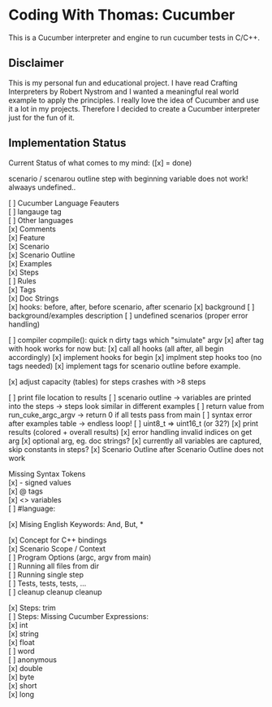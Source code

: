 # Coding With Thomas: Cucumber

This is a Cucumber interpreter and engine to run cucumber tests in C/C++. 

## Disclaimer
This is my personal fun and educational project. I have read Crafting Interpreters by Robert Nystrom and I wanted a meaningful real world example to apply the principles. I really love the idea of Cucumber and use it a lot in my projects. Therefore I decided to create a Cucumber interpreter just for the fun of it. 


## Implementation Status 

Current Status of what comes to my mind: ([x] = done)
  
scenario / scenarou outline step with beginning variable does not work! alwaays undefined..

[ ] Cucumber Language Feauters   
  [ ] langauge tag  
  [ ] Other languages  
  [x] Comments  
  [x] Feature  
  [x] Scenario  
  [x] Scenario Outline  
  [x] Examples  
  [x] Steps  
  [ ] Rules  
  [x] Tags   
  [x] Doc Strings  
  [x] hooks: before, after, before scenario, after scenario 
  [x] background
  [ ] background/examples description
  [ ] undefined scenarios (proper error handling)

[ ] compiler copmpile(): quick n dirty tags which "simulate" argv
[x] after tag with hook works for now but:
  [x] call all hooks (all after, all begin accordingly)
  [x] implement hooks for begin
  [x] implment step hooks too (no tags needed)
  [x] implement tags for scenario outline before example.


[x] adjust capacity (tables) for steps crashes with >8 steps

[ ] print file location to results
[ ] scenario outline -> variables are printed into the steps -> steps look similar in different examples
[ ] return value from run_cuke_argc_argv -> return 0 if all tests pass from main
[ ] syntax error after examples table -> endless loop!
[ ] uint8_t => uint16_t (or 32?)
[x] print results (colored + overall results)
[x] error handling invalid indices on get arg
[x] optional arg, eg. doc strings? 
[x] currently all variables are captured, skip constants in steps? 
[x] Scenario Outline after Scenario Outline does not work

Missing Syntax Tokens  
  [x] -  signed values  
  [x] @  tags    
  [x] <>  variables  
  [ ] #language:   
  
  
[x] Mising English Keywords: And, But, *  
  
[x] Concept for C++ bindings  
[x] Scenario Scope / Context  
[ ] Program Options (argc, argv from main)  
[ ] Running all files from dir  
[ ] Running single step  
[ ] Tests, tests, tests, ...   
[ ] cleanup cleanup cleanup
  
[x] Steps: trim  
[ ] Steps: Missing Cucumber Expressions:   
  [x] int   
  [x] string   
  [x] float   
  [ ] word  
  [ ] anonymous  
  [x] double  
  [x] byte  
  [x] short  
  [x] long  
